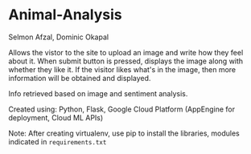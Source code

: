 # Animal-Analysis
Selmon Afzal, Dominic Okapal

Allows the vistor to the site to upload an image and write how they feel about it.
When submit button is pressed, displays the image along with whether they like it.
If the visitor likes what's in the image, then more information will be obtained and displayed.

Info retrieved based on image and sentiment analysis. 

Created using: Python, Flask, Google Cloud Platform (AppEngine for deployment, Cloud ML APIs)

Note: 
After creating virtualenv, use pip to install the libraries, modules indicated in `requirements.txt`
